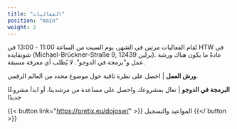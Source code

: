 ```yaml
---
title: "الفعاليات"
position: "main"
weight: 2
---
```


تُقام الفعاليات مرتين في الشهر، يوم السبت من الساعة 11:00 - 13:00 في HTW في شونفايده (Michael-Brückner-Straße 9, 12439 برلين).
عادةً ما يكون هناك ورشة عمل و"برمجة في الدوجو". لا يُطلب أي معرفة مسبقة.

**ورش العمل** | احصل على نظرة ثاقبة حول موضوع محدد من العالم الرقمي.

**البرمجة في الدوجو** | تعال بمشروعك واحصل على مساعدة من مرشدينا، أو ابدأ مشروعًا جديدًا

{{< button link="https://pretix.eu/dojosw/" >}}
المواعيد والتسجيل
{{</ button >}}
